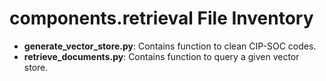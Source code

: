 # components.retrieval File Inventory

- **generate_vector_store.py**: Contains function to clean CIP-SOC codes.
- **retrieve_documents.py**: Contains function to query a given vector store.
